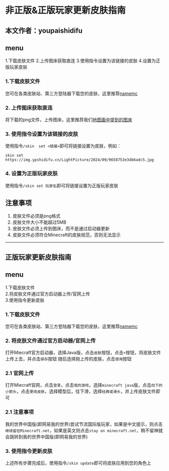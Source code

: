 # 非正版&正版玩家更新皮肤指南
## 本文作者：youpaishidifu

## menu
1.下载皮肤文件
2.上传图床获取直连
3.使用指令设置为该链接的皮肤
4.设置为正版玩家皮肤

### 1.下载皮肤文件
您可在各类皮肤站、第三方登陆器下载您的皮肤，这里推荐[namemc](https://namemc.com/#
)

### 2. 上传图床获取直连
将下载的png文件，上传图床，这里推荐我们[地图画中提到的图床](map.md)

### 3. 使用指令设置为该链接的皮肤
使用指令`/skin  set <链接>`即可将链接设置为皮肤，例如：

`skin set https://img.ypshidifu.cn/LightPicture/2024/09/9658753e3db6adc5.jpg`


### 4. 设置为正版玩家皮肤
使用指令`/skin set 玩家名`即可将链接设置为正版玩家皮肤



## 注意事项
1. 皮肤文件必须是png格式
2. 皮肤文件大小不能超过5MB
3. 皮肤文件必须上传到图床，而不是通过启动器更新
4. 皮肤文件必须符合Minecraft的皮肤规范，否则无法显示

---
## 正版玩家更新皮肤指南

## menu
1.下载皮肤文件<br>
2.将皮肤文件通过官方启动器上传/官网上传<br>
3.使用指令更新皮肤

### 1.下载皮肤文件
您可在各类皮肤站、第三方登陆器下载您的皮肤，这里推荐[namemc](https://namemc.com/#
)

### 2. 将皮肤文件通过官方启动器/官网上传
打开Miecraft官方启动器，选择Java版，点击`皮肤`按钮，点击`+`按钮，将皮肤文件上传上去，并点击`保存`按钮
随后选择刚上传的皮肤，点击`使用`按钮
### 2.1 官网上传
打开Miecraft官网，点击`登录`，点击`我的游戏`，选择`minecraft java`版，点击`向下的小箭头`，点击`更改皮肤`，选择模型后，往下滑，选择`经典或滑头`，并上传皮肤文件即可
### 2.1 注意事项
我的世界中国版(即网易我的世界)尝试节流国际版玩家，如果是中文提示，则点击`继续留在Minecraft.net`，如果是英文则点击`stay on minecraft.net`，稍不留神就会跳转到我的世界中国版(即网易我的世界)


### 3. 使用指令更新皮肤
上述所有步骤完成后，使用指令`/skin update`即可将皮肤应用到您的角色上

